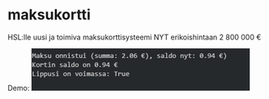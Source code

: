 # maksukortti

HSL:lle uusi ja toimiva maksukorttisysteemi NYT erikoishintaan 2 800 000 €

Demo:
![alt tag](https://github.com/Satak/maksukortti/blob/master/img/img.PNG)
